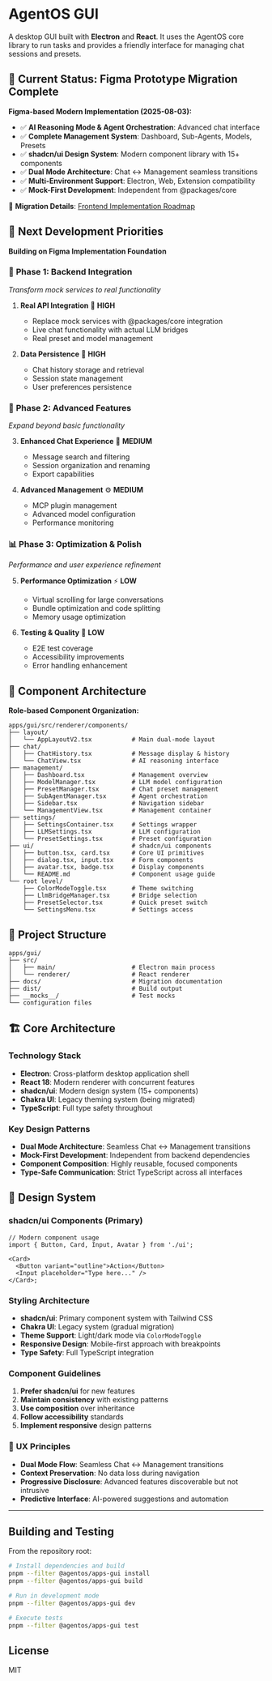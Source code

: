 # AgentOS GUI

A desktop GUI built with **Electron** and **React**. It uses the AgentOS core
library to run tasks and provides a friendly interface for managing chat
sessions and presets.

## 🎯 Current Status: Figma Prototype Migration Complete

**Figma-based Modern Implementation (2025-08-03):**

- ✅ **AI Reasoning Mode & Agent Orchestration**: Advanced chat interface
- ✅ **Complete Management System**: Dashboard, Sub-Agents, Models, Presets
- ✅ **shadcn/ui Design System**: Modern component library with 15+ components
- ✅ **Dual Mode Architecture**: Chat ↔ Management seamless transitions
- ✅ **Multi-Environment Support**: Electron, Web, Extension compatibility
- ✅ **Mock-First Development**: Independent from @packages/core

📖 **Migration Details**: [Frontend Implementation Roadmap](docs/frontend/roadmap.md)

## 🎯 Next Development Priorities

**Building on Figma Implementation Foundation**

### 🚀 **Phase 1: Backend Integration**

_Transform mock services to real functionality_

1. **Real API Integration** 🔌 **HIGH**
   - Replace mock services with @packages/core integration
   - Live chat functionality with actual LLM bridges
   - Real preset and model management

2. **Data Persistence** 💾 **HIGH**
   - Chat history storage and retrieval
   - Session state management
   - User preferences persistence

### 🔄 **Phase 2: Advanced Features**

_Expand beyond basic functionality_

3. **Enhanced Chat Experience** 💬 **MEDIUM**
   - Message search and filtering
   - Session organization and renaming
   - Export capabilities

4. **Advanced Management** ⚙️ **MEDIUM**
   - MCP plugin management
   - Advanced model configuration
   - Performance monitoring

### 📊 **Phase 3: Optimization & Polish**

_Performance and user experience refinement_

5. **Performance Optimization** ⚡ **LOW**
   - Virtual scrolling for large conversations
   - Bundle optimization and code splitting
   - Memory usage optimization

6. **Testing & Quality** 🧪 **LOW**
   - E2E test coverage
   - Accessibility improvements
   - Error handling enhancement

## 📁 Component Architecture

**Role-based Component Organization:**

```text
apps/gui/src/renderer/components/
├── layout/
│   └── AppLayoutV2.tsx           # Main dual-mode layout
├── chat/
│   ├── ChatHistory.tsx           # Message display & history
│   └── ChatView.tsx              # AI reasoning interface
├── management/
│   ├── Dashboard.tsx             # Management overview
│   ├── ModelManager.tsx          # LLM model configuration
│   ├── PresetManager.tsx         # Chat preset management
│   ├── SubAgentManager.tsx       # Agent orchestration
│   ├── Sidebar.tsx               # Navigation sidebar
│   └── ManagementView.tsx        # Management container
├── settings/
│   ├── SettingsContainer.tsx     # Settings wrapper
│   ├── LLMSettings.tsx           # LLM configuration
│   └── PresetSettings.tsx        # Preset configuration
├── ui/                           # shadcn/ui components
│   ├── button.tsx, card.tsx      # Core UI primitives
│   ├── dialog.tsx, input.tsx     # Form components
│   ├── avatar.tsx, badge.tsx     # Display components
│   └── README.md                 # Component usage guide
└── root level/
    ├── ColorModeToggle.tsx       # Theme switching
    ├── LlmBridgeManager.tsx      # Bridge selection
    ├── PresetSelector.tsx        # Quick preset switch
    └── SettingsMenu.tsx          # Settings access
```

## 📁 Project Structure

```text
apps/gui/
├── src/
│   ├── main/                     # Electron main process
│   └── renderer/                 # React renderer
├── docs/                         # Migration documentation
├── dist/                         # Build output
├── __mocks__/                    # Test mocks
└── configuration files
```

## 🏗️ Core Architecture

### **Technology Stack**

- **Electron**: Cross-platform desktop application shell
- **React 18**: Modern renderer with concurrent features
- **shadcn/ui**: Modern design system (15+ components)
- **Chakra UI**: Legacy theming system (being migrated)
- **TypeScript**: Full type safety throughout

### **Key Design Patterns**

- **Dual Mode Architecture**: Seamless Chat ↔ Management transitions
- **Mock-First Development**: Independent from backend dependencies
- **Component Composition**: Highly reusable, focused components
- **Type-Safe Communication**: Strict TypeScript across all interfaces

## 🎨 Design System

### **shadcn/ui Components (Primary)**

```tsx
// Modern component usage
import { Button, Card, Input, Avatar } from './ui';

<Card>
  <Button variant="outline">Action</Button>
  <Input placeholder="Type here..." />
</Card>;
```

### **Styling Architecture**

- **shadcn/ui**: Primary component system with Tailwind CSS
- **Chakra UI**: Legacy system (gradual migration)
- **Theme Support**: Light/dark mode via `ColorModeToggle`
- **Responsive Design**: Mobile-first approach with breakpoints
- **Type Safety**: Full TypeScript integration

### **Component Guidelines**

1. **Prefer shadcn/ui** for new features
2. **Maintain consistency** with existing patterns
3. **Use composition** over inheritance
4. **Follow accessibility** standards
5. **Implement responsive** design patterns

### 🔑 **UX Principles**

- **Dual Mode Flow**: Seamless Chat ↔ Management transitions
- **Context Preservation**: No data loss during navigation
- **Progressive Disclosure**: Advanced features discoverable but not intrusive
- **Predictive Interface**: AI-powered suggestions and automation

---

## Building and Testing

From the repository root:

```bash
# Install dependencies and build
pnpm --filter @agentos/apps-gui install
pnpm --filter @agentos/apps-gui build

# Run in development mode
pnpm --filter @agentos/apps-gui dev

# Execute tests
pnpm --filter @agentos/apps-gui test
```

## License

MIT
